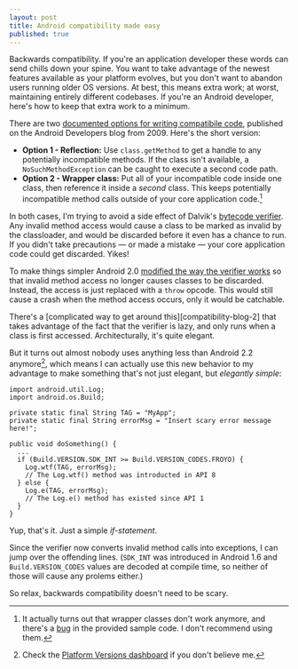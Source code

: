 ```yaml
---
layout: post
title: Android compatibility made easy
published: true
---
```


Backwards compatibility. If you're an application developer these words can send chills down your spine. You want to take advantage of the newest features available as your platform evolves, but you don't want to abandon users running older OS versions. At best, this means extra work; at worst, maintaining entirely different codebases. If you're an Android developer, here's how to keep that extra work to a minimum.

There are two [documented options for writing compatibile code][compatibility-blog], published on the Android Developers blog from 2009. Here's the short version:

- **Option 1 - Reflection:** Use `class.getMethod` to get a handle to any potentially incompatible methods. If the class isn't available, a `NoSuchMethodException` can be caught to execute a second code path.
- **Option 2 - Wrapper class:** Put all of your incompatible code inside one class, then reference it inside a _second_ class. This keeps potentially incompatible method calls outside of your core application code.[^1]

In both cases, I'm trying to avoid a side effect of Dalvik's [bytecode verifier][verifier]. Any invalid method access would cause a class to be marked as invalid by the classloader, and would be discarded before it even has a chance to run. If you didn't take precautions — or made a mistake — your core application code could get discarded. Yikes!

To make things simpler Android 2.0 [modified the way the verifier works][verifier-change] so that invalid method access no longer causes classes to be discarded. Instead, the access is just replaced with a `throw` opcode. This would still cause a crash when the method access occurs, only it would be catchable.

There's a [complicated way to get around this][compatibility-blog-2] that takes advantage of the fact that the verifier is lazy, and only runs when a class is first accessed. Architecturally, it's quite elegant.

But it turns out almost nobody uses anything less than Android 2.2 anymore[^2], which means I can actually use this new behavior to my advantage to make something that's not just elegant, but _elegantly simple_: 

    import android.util.Log;
    import android.os.Build;
    
    private static final String TAG = "MyApp";
    private static final String errorMsg = "Insert scary error message here!";
    
    public void doSomething() {
      ...
      if (Build.VERSION.SDK_INT >= Build.VERSION_CODES.FROYO) {
        Log.wtf(TAG, errorMsg);
        // The Log.wtf() method was introducted in API 8
      } else {
        Log.e(TAG, errorMsg);
        // The Log.e() method has existed since API 1
      }
    }

Yup, that's it. Just a simple *if-statement*.

Since the verifier now converts invalid method calls into exceptions, I can jump over the offending lines. (`SDK_INT` was introduced in Android 1.6 and `Build.VERSION_CODES` values are decoded at compile time, so neither of those will cause any prolems either.)

So relax, backwards compatibility doesn't need to be scary.

[^1]: It actually turns out that wrapper classes don't work anymore, and there's a [bug][bug] in the  provided sample code. I don't recommend using them.
[^2]: Check the [Platform Versions dashboard][dashboard] if you don't believe me.

[compatibility-blog]: http://android-developers.blogspot.com/2009/04/backward-compatibility-for-android.html
[verifier]: http://htmlpreview.github.com/?https://github.com/android/platform_dalvik/blob/master/docs/verifier.html
[bug]: http://code.google.com/p/android/issues/detail?id=13100
[verifier-change]: https://github.com/android/platform_dalvik/commit/0df441364d2721985d4e64a2ab398c4407c1ff55
[comatibility-blog-2]: http://android-developers.blogspot.com/2010/07/how-to-have-your-cupcake-and-eat-it-too.html
[dashboard]: http://android-developers.blogspot.com/2010/07/how-to-have-your-cupcake-and-eat-it-too.html